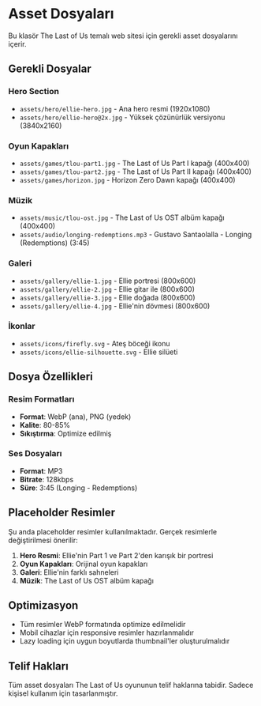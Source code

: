 # Asset Dosyaları

Bu klasör The Last of Us temalı web sitesi için gerekli asset dosyalarını içerir.

## Gerekli Dosyalar

### Hero Section
- `assets/hero/ellie-hero.jpg` - Ana hero resmi (1920x1080)
- `assets/hero/ellie-hero@2x.jpg` - Yüksek çözünürlük versiyonu (3840x2160)

### Oyun Kapakları
- `assets/games/tlou-part1.jpg` - The Last of Us Part I kapağı (400x400)
- `assets/games/tlou-part2.jpg` - The Last of Us Part II kapağı (400x400)
- `assets/games/horizon.jpg` - Horizon Zero Dawn kapağı (400x400)

### Müzik
- `assets/music/tlou-ost.jpg` - The Last of Us OST albüm kapağı (400x400)
- `assets/audio/longing-redemptions.mp3` - Gustavo Santaolalla - Longing (Redemptions) (3:45)

### Galeri
- `assets/gallery/ellie-1.jpg` - Ellie portresi (800x600)
- `assets/gallery/ellie-2.jpg` - Ellie gitar ile (800x600)
- `assets/gallery/ellie-3.jpg` - Ellie doğada (800x600)
- `assets/gallery/ellie-4.jpg` - Ellie'nin dövmesi (800x600)

### İkonlar
- `assets/icons/firefly.svg` - Ateş böceği ikonu
- `assets/icons/ellie-silhouette.svg` - Ellie silüeti

## Dosya Özellikleri

### Resim Formatları
- **Format**: WebP (ana), PNG (yedek)
- **Kalite**: 80-85%
- **Sıkıştırma**: Optimize edilmiş

### Ses Dosyaları
- **Format**: MP3
- **Bitrate**: 128kbps
- **Süre**: 3:45 (Longing - Redemptions)

## Placeholder Resimler

Şu anda placeholder resimler kullanılmaktadır. Gerçek resimlerle değiştirilmesi önerilir:

1. **Hero Resmi**: Ellie'nin Part 1 ve Part 2'den karışık bir portresi
2. **Oyun Kapakları**: Orijinal oyun kapakları
3. **Galeri**: Ellie'nin farklı sahneleri
4. **Müzik**: The Last of Us OST albüm kapağı

## Optimizasyon

- Tüm resimler WebP formatında optimize edilmelidir
- Mobil cihazlar için responsive resimler hazırlanmalıdır
- Lazy loading için uygun boyutlarda thumbnail'ler oluşturulmalıdır

## Telif Hakları

Tüm asset dosyaları The Last of Us oyununun telif haklarına tabidir. Sadece kişisel kullanım için tasarlanmıştır.
